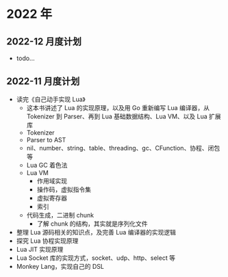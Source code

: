 
# 2022 年

## 2022-12 月度计划

- todo...

## 2022-11 月度计划

- 读完《自己动手实现 Lua》
  - 这本书讲述了 Lua 的实现原理，以及用 Go 重新编写 Lua 编译器，从 Tokenizer 到 Parser、再到 Lua 基础数据结构、Lua VM、以及 Lua 扩展库
  - Tokenizer
  - Parser to AST
  - nil、number、string、table、threading、gc、CFunction、协程、闭包等
  - Lua GC 着色法
  - Lua VM
    - 作用域实现
    - 操作码，虚拟指令集
    - 虚拟寄存器
    - 索引
  - 代码生成，二进制 chunk
    - 了解 chunk 的结构，其实就是序列化文件
- 整理 Lua 源码相关的知识点，及完善 Lua 编译器的实现逻辑
- 探究 Lua 协程实现原理
- Lua JIT 实现原理
- Lua Socket 库的实现方式，socket、udp、http、select 等
- Monkey Lang，实现自己的 DSL